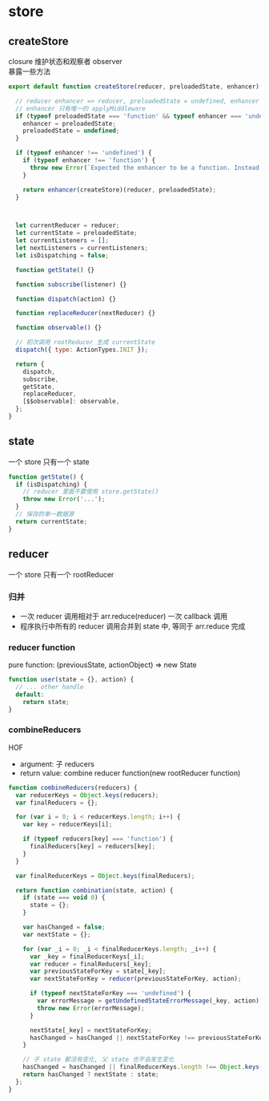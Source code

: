 # store

## createStore

closure 维护状态和观察者 observer  
暴露一些方法

```js
export default function createStore(reducer, preloadedState, enhancer) {

  // reducer enhancer => reducer, preloadedState = undefined, enhancer
  // enhancer 只有唯一的 applyMiddleware
  if (typeof preloadedState === 'function' && typeof enhancer === 'undefined') {
    enhancer = preloadedState;
    preloadedState = undefined;
  }

  if (typeof enhancer !== 'undefined') {
    if (typeof enhancer !== 'function') {
      throw new Error(`Expected the enhancer to be a function. Instead, received: '${kindOf(enhancer)}'`);
    }

    return enhancer(createStore)(reducer, preloadedState);
  }



  let currentReducer = reducer;
  let currentState = preloadedState;
  let currentListeners = [];
  let nextListeners = currentListeners;
  let isDispatching = false;

  function getState() {}

  function subscribe(listener) {}

  function dispatch(action) {}

  function replaceReducer(nextReducer) {}

  function observable() {}

  // 初次调用 rootReducer 生成 currentState
  dispatch({ type: ActionTypes.INIT });

  return {
    dispatch,
    subscribe,
    getState,
    replaceReducer,
    [$$observable]: observable,
  };
}
```

## state

一个 store 只有一个 state

```js
function getState() {
  if (isDispatching) {
    // reducer 里面不要使用 store.getState()
    throw new Error('...');
  }
  // 保存的单一数据源
  return currentState;
}
```

## reducer

一个 store 只有一个 rootReducer

### 归并

- 一次 reducer 调用相对于 arr.reduce(reducer) 一次 callback 调用
- 程序执行中所有的 reducer 调用合并到 state 中, 等同于 arr.reduce 完成

### reducer function

pure function: (previousState, actionObject) => new State

```js
function user(state = {}, action) {
  // ... other handle
  default:
    return state;
}
```

### combineReducers

HOF

- argument: 子 reducers
- return value: combine reducer function(new rootReducer function)

```js
function combineReducers(reducers) {
  var reducerKeys = Object.keys(reducers);
  var finalReducers = {};

  for (var i = 0; i < reducerKeys.length; i++) {
    var key = reducerKeys[i];

    if (typeof reducers[key] === 'function') {
      finalReducers[key] = reducers[key];
    }
  }

  var finalReducerKeys = Object.keys(finalReducers);

  return function combination(state, action) {
    if (state === void 0) {
      state = {};
    }

    var hasChanged = false;
    var nextState = {};

    for (var _i = 0; _i < finalReducerKeys.length; _i++) {
      var _key = finalReducerKeys[_i];
      var reducer = finalReducers[_key];
      var previousStateForKey = state[_key];
      var nextStateForKey = reducer(previousStateForKey, action);

      if (typeof nextStateForKey === 'undefined') {
        var errorMessage = getUndefinedStateErrorMessage(_key, action);
        throw new Error(errorMessage);
      }

      nextState[_key] = nextStateForKey;
      hasChanged = hasChanged || nextStateForKey !== previousStateForKey;
    }

    // 子 state 都没有变化, 父 state 也不会发生变化
    hasChanged = hasChanged || finalReducerKeys.length !== Object.keys(state).length;
    return hasChanged ? nextState : state;
  };
}
```
